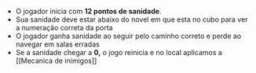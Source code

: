 - O jogador inicia com **12 pontos de sanidade**.
- Sua sanidade deve estar abaixo do novel em que esta no cubo para ver a numeração correta da porta
- O jogador ganha sanidade ao seguir pelo caminho correto e perde ao navegar em salas erradas
- Se a sanidade chegar a **0,** o jogo reinicia e no local aplicamos a [[Mecanica de inimigos]]


